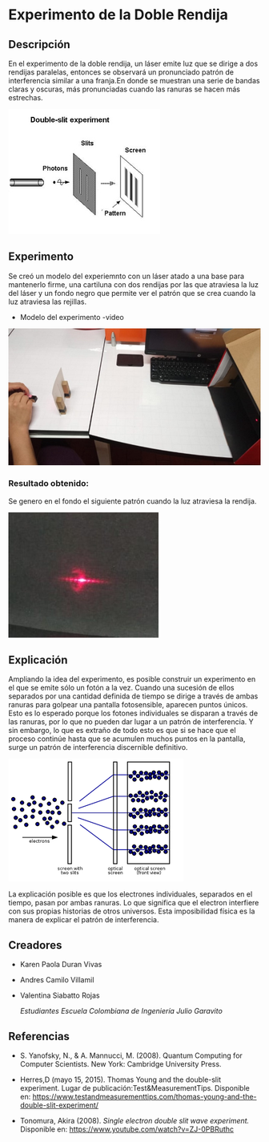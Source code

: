 # Experimento de la Doble Rendija 


## Descripción 

En el experimento de la doble rendija, un láser emite luz que se dirige a dos rendijas paralelas, entonces se observará un pronunciado patrón de interferencia similar a una franja.En donde se muestran una serie de bandas claras y oscuras, más pronunciadas cuando las ranuras se hacen más estrechas.

![Experiemnto](images/experiment.jpg)

## Experimento

Se creó un modelo del experiemnto con un láser atado a una base para mantenerlo firme, una cartiluna con dos rendijas por las que atraviesa la luz del láser y un fondo negro que permite ver el patrón que se crea cuando la luz atraviesa las rejillas.

* Modelo del experimento -video

[![Emodelo General](images/modeloGeneral.jpeg)](https://youtu.be/q19X2xPSG70) 

### Resultado obtenido: 

Se genero en el fondo el siguiente patrón cuando la luz atraviesa la rendija.

![patron](images/espectro.jpeg)


##  Explicación

Ampliando la idea del experimento, es posible construir un experimento en el que se emite sólo un fotón a la vez. Cuando una sucesión de ellos separados por una cantidad definida de tiempo se dirige a través de ambas ranuras para golpear una pantalla fotosensible, aparecen puntos únicos. Esto es lo esperado porque los fotones individuales se disparan a través de las ranuras, por lo que no pueden dar lugar a un patrón de interferencia. Y sin embargo, lo que es extraño de todo esto es que si se hace que el proceso continúe hasta que se acumulen muchos puntos en la pantalla, surge un patrón de interferencia discernible definitivo.


![Experimento electrones](images/electronExperimento.png)

La explicación posible es que los electrones individuales, separados en el tiempo, pasan por ambas ranuras. Lo que significa que el electron interfiere con sus propias historias de otros universos. Esta imposibilidad física es la manera de explicar el patrón de interferencia.

## Creadores

* Karen Paola Duran Vivas
* Andres Camilo Villamil
* Valentina Siabatto Rojas

    *Estudiantes Escuela Colombiana de Ingeniería Julio Garavito* 


## Referencias 

* S. Yanofsky, N., & A. Mannucci, M. (2008). Quantum Computing for Computer Scientists. New York: Cambridge University Press.

* Herres,D (mayo 15, 2015). Thomas Young and the double-slit experiment. Lugar de publicación:Test&MeasurementTips. Disponible en: https://www.testandmeasurementtips.com/thomas-young-and-the-double-slit-experiment/

* Tonomura, Akira (2008). *Single electron double slit wave experiment.* Disponible en: https://www.youtube.com/watch?v=ZJ-0PBRuthc


